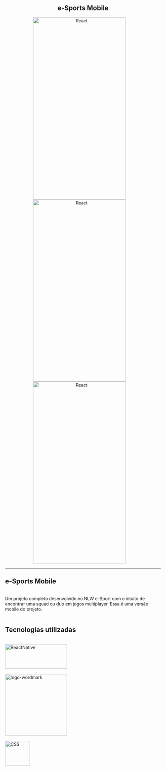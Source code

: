 <h2 align="center">e-Sports Mobile</h2>
<div align="center">
 <img align="center" alt="React" height="590" width="300" src="https://user-images.githubusercontent.com/64162307/199287508-ba6a9e79-2538-4170-a056-b3460686bb39.png" style="margin-right: 25px"/> 
 <img align="center" alt="React" height="590" width="300" src="https://user-images.githubusercontent.com/64162307/199287528-67deea79-20bc-46ed-94ae-d1a8aea2c5e2.png" style="margin-right: 25px"/> 
 <img align="center" alt="React" height="590" width="300" src="https://user-images.githubusercontent.com/64162307/199287554-75f01d19-4953-4356-87a2-618910bb5315.png" style="margin-right: 25px"/> 

</div>

<hr>

## e-Sports Mobile
<br>
Um projeto completo desenvolvido no NLW e-Sport com o intuito de encontrar uma squad ou duo em jogos multiplayer. Essa é uma versão mobile do projeto. 
<br>

<br>

## Tecnologias utilizadas
<br>
<!-- HTML -->
<!-- REACT NATIVE -->
<div>
<img align="center"  alt="ReactNative" width="200" height="80" src="https://braze-marketing-assets.s3.amazonaws.com/images/partner_logos/react-native.png" style="margin-right: 25px"/> <br> <br>
<img width="200" alt="logo-wordmark" src="https://user-images.githubusercontent.com/64162307/198692662-8e99adee-e787-4f5b-a819-77d5be6a6fbe.png"> <br> <br>
<!-- CSS -->
<img align="center" alt="CSS" height="80" width="80" src="https://clipground.com/images/css-3-logo-clipart.jpg" style="margin-bottom: 150px"/> 
 </div>
<br>
<br>
